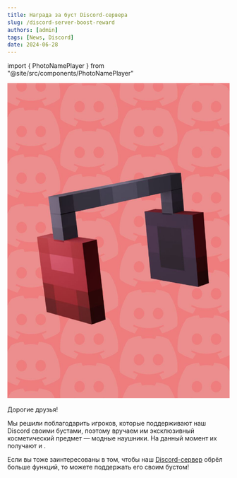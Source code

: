```yaml
---
title: Награда за буст Discord-сервера
slug: /discord-server-boost-reward
authors: [admin]
tags: [News, Discord]
date: 2024-06-28
---
```


import { PhotoNamePlayer } from "@site/src/components/PhotoNamePlayer"

![Наушники в награду за буст discord-сервера HardShard](./img/naushniki-minecraft-nagrada-na-hardshard.jpg)

Дорогие друзья!

Мы решили поблагодарить игроков, которые поддерживают наш Discord своими бустами, поэтому вручаем им эксклюзивный косметический предмет — модные наушники. На данный момент их получают <PhotoNamePlayer nickname="mulciber_"/> и <PhotoNamePlayer nickname="WellBehavedUser"/>.

<!-- truncate -->

Если вы тоже заинтересованы в том, чтобы наш [Discord-сервер](https://discord.com/invite/huVNRvAjZq) обрёл больше функций, то можете поддержать его своим бустом!